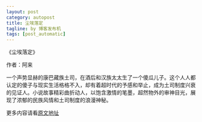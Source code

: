```yaml
---
layout: post
category: autopost
title: 尘埃落定
tagline: by 博客发布机
tags: [post_automatic]
---
```


《尘埃落定》

作者：阿来

<!--more-->

一个声势显赫的康巴藏族土司，在酒后和汉族太太生了一个傻瓜儿子。这个人人都认定的傻子与现实生活格格不入，却有着超时代的予感和举止，成为土司制度兴衰的见证人。小说故事精彩曲折动人，以饱含激情的笔墨，超然物外的审神目光，展现了浓郁的民族风情和土司制度的浪漫神秘。

更多内容请看[原文地址](http://book.douban.com/subject/1200842/)